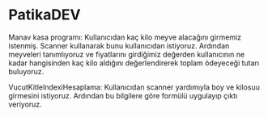 # PatikaDEV
Manav kasa programı: Kullanıcıdan kaç kilo meyve alacağını girmemiz istenmiş. Scanner kullanarak bunu kullanıcıdan istiyoruz.
Ardından meyveleri tanımlıyoruz ve fiyatlarını girdiğimiz değerden kullanıcının ne kadar hangisinden kaç kilo aldığını değerlendirerek 
toplam ödeyeceği tutarı buluyoruz.

VucutKitleIndexiHesaplama: Kullanıcıdan scanner yardımıyla boy ve kilosuu girmesini istiyoruz. 
Ardından bu bilgilere göre formülü uygulayıp çıktı veriyoruz.
